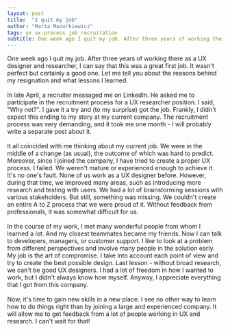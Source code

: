 ```yaml
---
layout: post
title:  "I quit my job"
author: "Marta Mazurkiewicz"
tags: ux ux-process job recruitation
subtitle: One week ago I quit my job. After three years of working there as a UX designer and researcher, I can say that this was a great first job.
---
```


One week ago I quit my job. After three years of working there as a UX designer and researcher, I can say that this was a great first job. It wasn't perfect but certainly a good one. Let me tell you about the reasons behind my resignation and what lessons I learned.<br/>
<br/>
In late April, a recruiter messaged me on LinkedIn. He asked me to participate in the recruitment process for a UX researcher position. I said, "Why not?". I gave it a try and (to my surprise) got the job. Frankly, I didn't expect this ending to my story at my current company. The recruitment process was very demanding, and it took me one month - I will probably write a separate post about it.<br/>
<br/>
It all coincided with me thinking about my current job. We were in the middle of a change (as usual), the outcome of which was hard to predict. Moreover, since I joined the company, I have tried to create a proper UX process. I failed. We weren't mature or experienced enough to achieve it. It's no one's fault. None of us work as a UX designer before. However, during that time, we improved many areas, such as introducing more research and testing with users. We had a lot of brainstorming sessions with various stakeholders. But still, something was missing. We couldn't create an entire A to Z process that we were proud of it. Without feedback from professionals, it was somewhat difficult for us.<br/>
<br/>
In the course of my work, I met many wonderful people from whom I learned a lot. And my closest teammates became my friends. Now I can talk to developers, managers, or customer support. I like to look at a problem from different perspectives and involve many people in the solution early. My job is the art of compromise. I take into account each point of view and try to create the best possible design. Last lesson - without broad research, we can't be good UX designers. I had a lot of freedom in how I wanted to work, but I didn't always know how myself. Anyway, I appreciate everything that I got from this company. <br/>
<br/>
Now, it's time to gain new skills in a new place. I see no other way to learn how to do things right than by joining a large and experienced company. It will allow me to get feedback from a lot of people working in UX and research. I can't wait for that!
